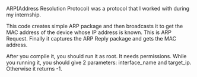 ARP(Address Resolution Protocol) was a protocol that I worked with during my internship.

This code creates simple ARP package and then broadcasts it to get the MAC address of the device whose IP address is known. This is ARP Request. Finally it captures the ARP Reply package and gets the MAC address.

After you compile it, you should run it as root. It needs permissions. While you running it, you should give 2 parameters: interface_name and target_ip. Otherwise it returns -1.
